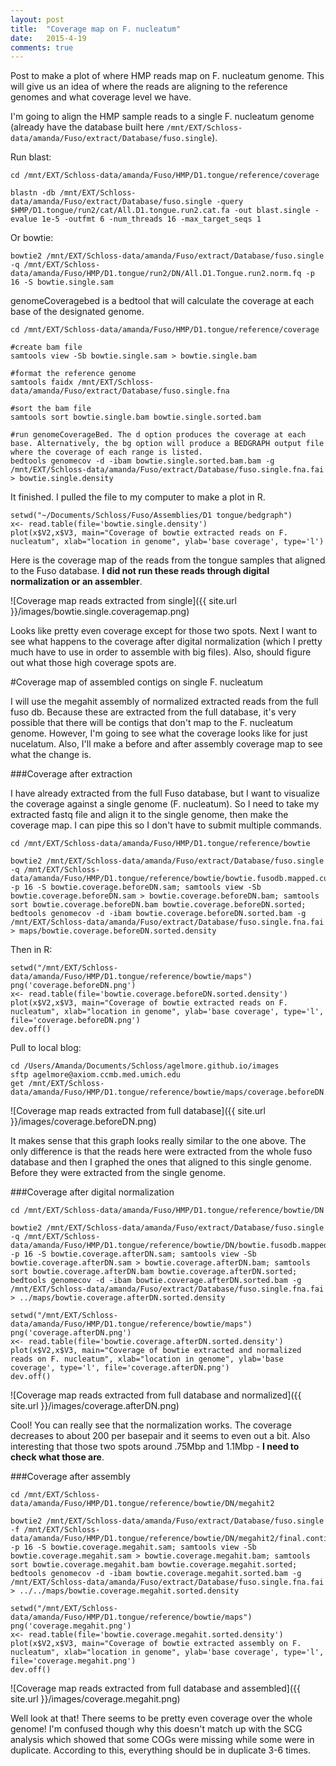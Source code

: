```yaml
---
layout: post
title:  "Coverage map on F. nucleatum"
date:   2015-4-19
comments: true
---
```


Post to make a plot of where HMP reads map on F. nucleatum genome. This will give us an idea of where the reads are aligning to the reference genomes and what coverage level we have. 

I'm going to align the HMP sample reads to a single F. nucleatum genome (already have the database built here `/mnt/EXT/Schloss-data/amanda/Fuso/extract/Database/fuso.single`). 

Run blast:

~~~~
cd /mnt/EXT/Schloss-data/amanda/Fuso/HMP/D1.tongue/reference/coverage

blastn -db /mnt/EXT/Schloss-data/amanda/Fuso/extract/Database/fuso.single -query $HMP/D1.tongue/run2/cat/All.D1.tongue.run2.cat.fa -out blast.single -evalue 1e-5 -outfmt 6 -num_threads 16 -max_target_seqs 1
~~~~

Or bowtie:

~~~~
bowtie2 /mnt/EXT/Schloss-data/amanda/Fuso/extract/Database/fuso.single -q /mnt/EXT/Schloss-data/amanda/Fuso/HMP/D1.tongue/run2/DN/All.D1.Tongue.run2.norm.fq -p 16 -S bowtie.single.sam
~~~~

genomeCoveragebed is a bedtool that will calculate the coverage at each base of the designated genome. 

~~~~
cd /mnt/EXT/Schloss-data/amanda/Fuso/HMP/D1.tongue/reference/coverage

#create bam file
samtools view -Sb bowtie.single.sam > bowtie.single.bam

#format the reference genome
samtools faidx /mnt/EXT/Schloss-data/amanda/Fuso/extract/Database/fuso.single.fna  

#sort the bam file
samtools sort bowtie.single.bam bowtie.single.sorted.bam

#run genomeCoverageBed. The d option produces the coverage at each base. Alternatively, the bg option will produce a BEDGRAPH output file where the coverage of each range is listed. 
bedtools genomecov -d -ibam bowtie.single.sorted.bam.bam -g /mnt/EXT/Schloss-data/amanda/Fuso/extract/Database/fuso.single.fna.fai > bowtie.single.density

~~~~

It finished. I pulled the file to my computer to make a plot in R.

~~~~
setwd("~/Documents/Schloss/Fuso/Assemblies/D1 tongue/bedgraph")
x<- read.table(file='bowtie.single.density')
plot(x$V2,x$V3, main="Coverage of bowtie extracted reads on F. nucleatum", xlab="location in genome", ylab='base coverage', type='l')

~~~~

Here is the coverage map of the reads from the tongue samples that aligned to the Fuso database. **I did not run these reads through digital normalization or an assembler**. 

![Coverage map reads extracted from single]({{ site.url }}/images/bowtie.single.coveragemap.png)


Looks like pretty even coverage except for those two spots. Next I want to see what happens to the coverage after digital normalization (which I pretty much have to use in order to assemble with big files). Also, should figure out what those high coverage spots are.

#Coverage map of assembled contigs on single F. nucleatum

I will use the megahit assembly of normalized extracted reads from the full fuso db. Because these are extracted from the full database, it's very possible that there will be contigs that don't map to the F. nucleatum genome. However, I'm going to see what the coverage looks like for just nucelatum. Also, I'll make a before and after assembly coverage map to see what the change is.


###Coverage after extraction

I have already extracted from the full Fuso database, but I want to visualize the coverage against a single genome (F. nucleatum). So I need to take my extracted fastq file and align it to the single genome, then make the coverage map. I can pipe this so I don't have to submit multiple commands.

~~~~
cd /mnt/EXT/Schloss-data/amanda/Fuso/HMP/D1.tongue/reference/bowtie

bowtie2 /mnt/EXT/Schloss-data/amanda/Fuso/extract/Database/fuso.single -q /mnt/EXT/Schloss-data/amanda/Fuso/HMP/D1.tongue/reference/bowtie/bowtie.fusodb.mapped.cut.fastq -p 16 -S bowtie.coverage.beforeDN.sam; samtools view -Sb bowtie.coverage.beforeDN.sam > bowtie.coverage.beforeDN.bam; samtools sort bowtie.coverage.beforeDN.bam bowtie.coverage.beforeDN.sorted; bedtools genomecov -d -ibam bowtie.coverage.beforeDN.sorted.bam -g /mnt/EXT/Schloss-data/amanda/Fuso/extract/Database/fuso.single.fna.fai > maps/bowtie.coverage.beforeDN.sorted.density 
~~~~

Then in R:

~~~~
setwd("/mnt/EXT/Schloss-data/amanda/Fuso/HMP/D1.tongue/reference/bowtie/maps")
png('coverage.beforeDN.png')
x<- read.table(file='bowtie.coverage.beforeDN.sorted.density')
plot(x$V2,x$V3, main="Coverage of bowtie extracted reads on F. nucleatum", xlab="location in genome", ylab='base coverage', type='l', file='coverage.beforeDN.png')
dev.off()
~~~~

Pull to local blog:

~~~~
cd /Users/Amanda/Documents/Schloss/agelmore.github.io/images
sftp agelmore@axiom.ccmb.med.umich.edu
get /mnt/EXT/Schloss-data/amanda/Fuso/HMP/D1.tongue/reference/bowtie/maps/coverage.beforeDN.png
~~~~

![Coverage map reads extracted from full database]({{ site.url }}/images/coverage.beforeDN.png)

It makes sense that this graph looks really similar to the one above. The only difference is that the reads here were extracted from the whole fuso database and then I graphed the ones that aligned to this single genome. Before they were extracted from the single genome. 

###Coverage after digital normalization

~~~~
cd /mnt/EXT/Schloss-data/amanda/Fuso/HMP/D1.tongue/reference/bowtie/DN

bowtie2 /mnt/EXT/Schloss-data/amanda/Fuso/extract/Database/fuso.single -q /mnt/EXT/Schloss-data/amanda/Fuso/HMP/D1.tongue/reference/bowtie/DN/bowtie.fusodb.mapped.cut.normalized.fastq -p 16 -S bowtie.coverage.afterDN.sam; samtools view -Sb bowtie.coverage.afterDN.sam > bowtie.coverage.afterDN.bam; samtools sort bowtie.coverage.afterDN.bam bowtie.coverage.afterDN.sorted; bedtools genomecov -d -ibam bowtie.coverage.afterDN.sorted.bam -g /mnt/EXT/Schloss-data/amanda/Fuso/extract/Database/fuso.single.fna.fai > ../maps/bowtie.coverage.afterDN.sorted.density 

setwd("/mnt/EXT/Schloss-data/amanda/Fuso/HMP/D1.tongue/reference/bowtie/maps")
png('coverage.afterDN.png')
x<- read.table(file='bowtie.coverage.afterDN.sorted.density')
plot(x$V2,x$V3, main="Coverage of bowtie extracted and normalized reads on F. nucleatum", xlab="location in genome", ylab='base coverage', type='l', file='coverage.afterDN.png')
dev.off()
~~~~

![Coverage map reads extracted from full database and normalized]({{ site.url }}/images/coverage.afterDN.png)

Cool! You can really see that the normalization works. The coverage decreases to about 200 per basepair and it seems to even out a bit. Also interesting that those two spots around .75Mbp and 1.1Mbp - **I need to check what those are**.

###Coverage after assembly

~~~~
cd /mnt/EXT/Schloss-data/amanda/Fuso/HMP/D1.tongue/reference/bowtie/DN/megahit2

bowtie2 /mnt/EXT/Schloss-data/amanda/Fuso/extract/Database/fuso.single -f /mnt/EXT/Schloss-data/amanda/Fuso/HMP/D1.tongue/reference/bowtie/DN/megahit2/final.contigs.fa -p 16 -S bowtie.coverage.megahit.sam; samtools view -Sb bowtie.coverage.megahit.sam > bowtie.coverage.megahit.bam; samtools sort bowtie.coverage.megahit.bam bowtie.coverage.megahit.sorted; bedtools genomecov -d -ibam bowtie.coverage.megahit.sorted.bam -g /mnt/EXT/Schloss-data/amanda/Fuso/extract/Database/fuso.single.fna.fai > ../../maps/bowtie.coverage.megahit.sorted.density 

setwd("/mnt/EXT/Schloss-data/amanda/Fuso/HMP/D1.tongue/reference/bowtie/maps")
png('coverage.megahit.png')
x<- read.table(file='bowtie.coverage.megahit.sorted.density')
plot(x$V2,x$V3, main="Coverage of bowtie extracted assembly on F. nucleatum", xlab="location in genome", ylab='base coverage', type='l', file='coverage.megahit.png')
dev.off()

~~~~

![Coverage map reads extracted from full database and assembled]({{ site.url }}/images/coverage.megahit.png)

Well look at that! There seems to be pretty even coverage over the whole genome! I'm confused though why this doesn't match up with the SCG analysis which showed that some COGs were missing while some were in duplicate. According to this, everything should be in duplicate 3-6 times. 

